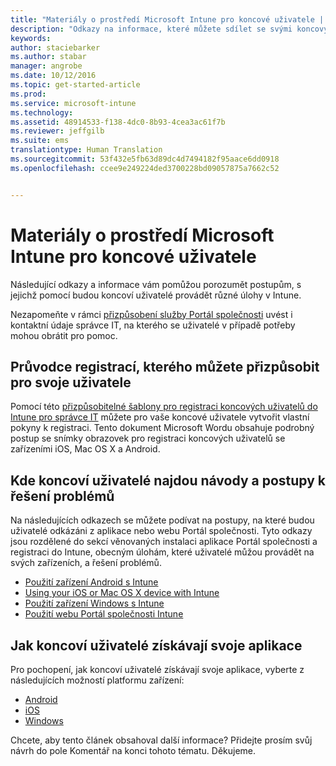 ```yaml
---
title: "Materiály o prostředí Microsoft Intune pro koncové uživatele | Microsoft Intune"
description: "Odkazy na informace, které můžete sdílet se svými koncovými uživateli"
keywords: 
author: staciebarker
ms.author: stabar
manager: angrobe
ms.date: 10/12/2016
ms.topic: get-started-article
ms.prod: 
ms.service: microsoft-intune
ms.technology: 
ms.assetid: 48914533-f138-4dc0-8b93-4cea3ac61f7b
ms.reviewer: jeffgilb
ms.suite: ems
translationtype: Human Translation
ms.sourcegitcommit: 53f432e5fb63d89dc4d7494182f95aace6dd0918
ms.openlocfilehash: ccee9e249224ded3700228bd09057875a7662c52


---
```


# Materiály o prostředí Microsoft Intune pro koncové uživatele

Následující odkazy a informace vám pomůžou porozumět postupům, s jejichž pomocí budou koncoví uživatelé provádět různé úlohy v Intune.

Nezapomeňte v rámci [přizpůsobení služby Portál společnosti](/Intune/get-started/start-with-a-paid-subscription-to-microsoft-intune-step-7) uvést i kontaktní údaje správce IT, na kterého se uživatelé v případě potřeby mohou obrátit pro pomoc.

## Průvodce registrací, kterého můžete přizpůsobit pro svoje uživatele

Pomocí této [přizpůsobitelné šablony pro registraci koncových uživatelů do Intune pro správce IT](https://gallery.technet.microsoft.com/End-user-Intune-enrollment-55dfd64a) můžete pro vaše koncové uživatele vytvořit vlastní pokyny k registraci. Tento dokument Microsoft Wordu obsahuje podrobný postup se snímky obrazovek pro registraci koncových uživatelů se zařízeními iOS, Mac OS X a Android.

## Kde koncoví uživatelé najdou návody a postupy k řešení problémů

Na následujících odkazech se můžete podívat na postupy, na které budou uživatelé odkázáni z aplikace nebo webu Portál společnosti. Tyto odkazy jsou rozdělené do sekcí věnovaných instalaci aplikace Portál společnosti a registraci do Intune, obecným úlohám, které uživatelé můžou provádět na svých zařízeních, a řešení problémů.

- [Použití zařízení Android s Intune](/Intune/EndUser/using-your-android-device-with-intune)
- [Using your iOS or Mac OS X device with Intune](/Intune/EndUser/using-your-ios-or-mac-os-x-device-with-intune)
- [Použití zařízení Windows s Intune](/Intune/EndUser/using-your-windows-device-with-intune)
- [Použití webu Portál společnosti Intune](/Intune/EndUser/using-the-intune-company-portal-website)


## Jak koncoví uživatelé získávají svoje aplikace

Pro pochopení, jak koncoví uživatelé získávají svoje aplikace, vyberte z následujících možností platformu zařízení:

- [Android](how-your-android-users-get-their-apps.md)
- [iOS](how-your-ios-users-get-their-apps.md)
- [Windows](how-your-windows-users-get-their-apps.md)



Chcete, aby tento článek obsahoval další informace? Přidejte prosím svůj návrh do pole Komentář na konci tohoto tématu. Děkujeme.



<!--HONumber=Oct16_HO2-->


